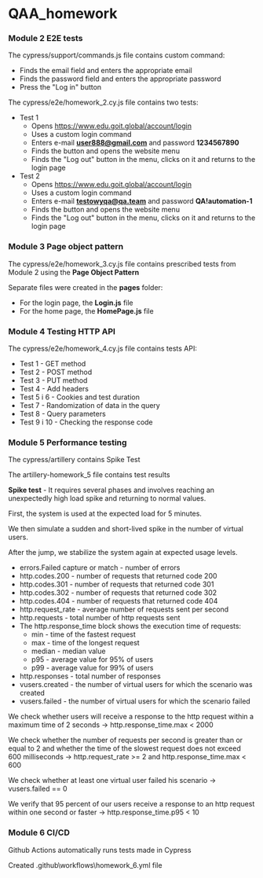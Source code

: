 # **QAA_homework**

### Module 2 **E2E tests**

The cypress/support/commands.js file contains custom command:
  - Finds the email field and enters the appropriate email
  - Finds the password field and enters the appropriate password
  - Press the "Log in" button

The cypress/e2e/homework_2.cy.js file contains two tests:
+ Test 1
  - Opens https://www.edu.goit.global/account/login
  - Uses a custom login command
  - Enters e-mail **user888@gmail.com** and password **1234567890**
  - Finds the button and opens the website menu
  - Finds the "Log out" button in the menu, clicks on it and returns to the login page
+ Test 2
  - Opens https://www.edu.goit.global/account/login
  - Uses a custom login command
  - Enters e-mail **testowyqa@qa.team** and password **QA!automation-1**
  - Finds the button and opens the website menu
  - Finds the "Log out" button in the menu, clicks on it and returns to the login page

### Module 3 **Page object pattern**

The cypress/e2e/homework_3.cy.js file contains prescribed tests from Module 2 using the **Page Object Pattern**

Separate files were created in the **pages** folder:
+ For the login page, the **Login.js** file
+ For the home page, the **HomePage.js** file

### Module 4 **Testing HTTP API**

The cypress/e2e/homework_4.cy.js file contains tests API:
+ Test 1 - GET method
+ Test 2 - POST method
+ Test 3 - PUT method
+ Test 4 - Add headers
+ Test 5 i 6 - Cookies and test duration
+ Test 7 - Randomization of data in the query
+ Test 8 - Query parameters
+ Test 9 i 10 - Checking the response code

### Module 5 **Performance testing**

The cypress/artillery contains Spike Test

The artillery-homework_5 file contains test results

**Spike test** - It requires several phases and involves reaching an unexpectedly high load spike and returning to normal values.

First, the system is used at the expected load for 5 minutes.

We then simulate a sudden and short-lived spike in the number of  virtual users.

After the jump, we stabilize the system again at expected usage levels.

+ errors.Failed capture or match - number of errors
+ http.codes.200 - number of requests that returned code 200
+ http.codes.301 - number of requests that returned code 301
+ http.codes.302 - number of requests that returned code 302
+ http.codes.404 - number of requests that returned code 404
+ http.request_rate - average number of requests sent per second
+ http.requests - total number of http requests sent
+ The http.response_time block shows the execution time of requests:
  - min - time of the fastest request
  - max - time of the longest request
  - median - median value
  - p95 - average value for 95% of users
  - p99 - average value for 99% of users
+ http.responses - total number of responses
+ vusers.created - the number of virtual users for which the scenario was created
+ vusers.failed - the number of virtual users for which the scenario failed

We check whether users will receive a response to the http request within a maximum time of 2 seconds -> http.response_time.max < 2000

We check whether the number of requests per second is greater than or equal to 2 and whether the time of the slowest request does not exceed 600 milliseconds -> http.request_rate >= 2 and http.response_time.max < 600

We check whether at least one virtual user failed his scenario -> vusers.failed == 0

We verify that 95 percent of our users receive a response to an http request within one second or faster -> http.response_time.p95 < 10

### Module 6 **CI/CD**

Github Actions automatically runs tests made in Cypress

Created .github\workflows\homework_6.yml file